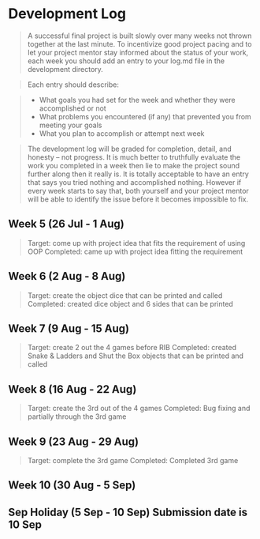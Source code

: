 # Development Log
> A successful final project is built slowly over many weeks not thrown together at the last minute. To incentivize good project pacing and to let your project mentor stay informed about the status of your work, each week you should add an entry to your log.md file in the development directory.

> Each entry should describe:

> - What goals you had set for the week and whether they were accomplished or not
> - What problems you encountered (if any) that prevented you from meeting your goals
> - What you plan to accomplish or attempt next week

> The development log will be graded for completion, detail, and honesty – not progress. It is much better to truthfully evaluate the work you completed in a week then lie to make the project sound further along then it really is. It is totally acceptable to have an entry that says you tried nothing and accomplished nothing. However if every week starts to say that, both yourself and your project mentor will be able to identify the issue before it becomes impossible to fix.

## Week 5 (26 Jul - 1 Aug)
> Target: come up with project idea that fits the requirement of using OOP
> Completed: came up with project idea fitting the requirement

## Week 6 (2 Aug - 8 Aug)
> Target: create the object dice that can be printed and called
> Completed: created dice object and 6 sides that can be printed

## Week 7 (9 Aug - 15 Aug)
> Target: create 2 out the 4 games before RIB
> Completed: created Snake & Ladders and Shut the Box objects that can be printed and called

## Week 8 (16 Aug - 22 Aug)
> Target: create the 3rd out of the 4 games
> Completed: Bug fixing and partially through the 3rd game

## Week 9 (23 Aug - 29 Aug)
> Target: complete the 3rd game
> Completed: Completed 3rd game

## Week 10 (30 Aug - 5 Sep)

## Sep Holiday (5 Sep - 10 Sep) **Submission date is 10 Sep**
